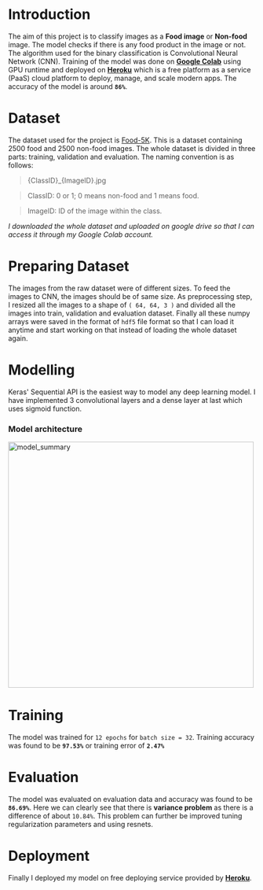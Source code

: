 # Introduction

The aim of this project is to classify images as a **Food image** or **Non-food** image. The model checks if there is any food product in the image or not. The algorithm used for the binary classification is Convolutional Neural Network (CNN). Training of the model was done on **[Google Colab](https://colab.research.google.com/ "Google Colab")** using GPU runtime and deployed on **[Heroku](https://www.heroku.com/ "Heroku")** which is a free platform as a service (PaaS) cloud platform to deploy, manage, and scale modern apps. The accuracy of the model is around **`86%`**.

# Dataset
The dataset used for the project is [Food-5K](https://www.epfl.ch/labs/mmspg/downloads/food-image-datasets/  "Food-5K dataset link"). This is a dataset containing 2500 food and 2500 non-food images. The whole dataset is divided in three parts: training, validation and evaluation. The naming convention is as follows:

> {ClassID}_{ImageID}.jpg

> ClassID: 0 or 1; 0 means non-food and 1 means food. 

> ImageID: ID of the image within the class. 

_I downloaded the whole dataset and uploaded on google drive so that I can access it through my Google Colab account._

# Preparing Dataset
The images from the raw dataset were of different sizes. To feed the images to CNN, the images should be of same size. As preprocessing step, I resized all the images to a shape of `( 64, 64, 3 )` and divided all the images into train, validation and evaluation dataset. Finally all these numpy arrays were saved in the format of `hdf5` file format so that I can load it anytime and start working on that instead of loading the whole dataset again. 

# Modelling

Keras' Sequential API is the easiest way to model any deep learning model. I have implemented 3 convolutional layers and a dense layer at last which uses sigmoid function.
### Model architecture

<img width="500" alt="model_summary" src="https://user-images.githubusercontent.com/65041091/139639562-066f99a3-835c-4c26-98dc-03a733dae0c6.PNG">

# Training
The model was trained for `12 epochs` for `batch size = 32`. Training accuracy was found to be **`97.53%`** or training error of **`2.47%`**
# Evaluation
The model was evaluated on evaluation data and accuracy was found to be **`86.69%`**. Here we can clearly see that there is **variance problem** as there is a difference of about `10.84%`. This problem can further be improved tuning regularization parameters and using resnets.  
# Deployment
Finally I deployed my model on free deploying service provided by **[Heroku](https://www.heroku.com/ "Heroku")**.
